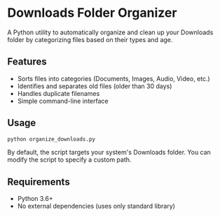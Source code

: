 # Downloads Folder Organizer

A Python utility to automatically organize and clean up your Downloads folder by categorizing files based on their types and age.

## Features

- Sorts files into categories (Documents, Images, Audio, Video, etc.)
- Identifies and separates old files (older than 30 days)
- Handles duplicate filenames
- Simple command-line interface

## Usage

```bash
python organize_downloads.py
```

By default, the script targets your system's Downloads folder. You can modify the script to specify a custom path.

## Requirements

- Python 3.6+
- No external dependencies (uses only standard library)

